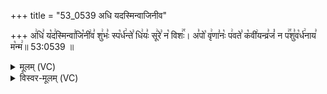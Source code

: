 +++
title = "53_0539 अधि यदस्मिन्वाजिनीव"

+++
अ꣢धि꣣ य꣡द꣢स्मिन्वा꣣जि꣡नी꣢व꣣ शु꣢भः꣣ स्प꣡र्ध꣢न्ते꣣ धि꣢यः꣣ सू꣢रे꣣ न꣡ विशः꣢꣯। अ꣣पो꣡ वृ꣢णा꣣नः꣡ प꣢वते꣣ क꣡वी꣢यन्व्र꣣जं꣡ न प꣢꣯शु꣣व꣡र्ध꣢नाय꣣ म꣡न्म꣢॥ 53:0539 ॥

<details><summary>मूलम् (VC)</summary>

अ꣢धि꣣ य꣡द꣢स्मिन्वा꣣जि꣡नी꣢व꣣ शु꣢भः꣣ स्प꣡र्ध꣢न्ते꣣ धि꣢यः꣣ सू꣢रे꣣ न꣡ विशः꣢꣯ । अ꣣पो꣡ वृ꣢णा꣣नः꣡ प꣢वते꣣ क꣡वी꣢यान्व्र꣣जं꣡ न प꣢꣯शु꣣व꣡र्ध꣢नाय꣣ म꣡न्म꣢ ॥५३९॥
</details>

<details><summary>विस्वर-मूलम् (VC)</summary>

अधि यदस्मिन्वाजिनीव शुभः स्पर्धन्ते धियः सूरे न विशः । अपो वृणानः पवते कवीयान्व्रजं न पशुवर्धनाय मन्म ॥५३९॥
</details>